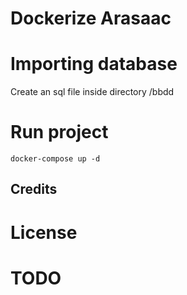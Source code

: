 # Dockerize Arasaac

# Importing database

Create an sql file inside directory /bbdd 

# Run project

    docker-compose up -d


## Credits



# License

# TODO
